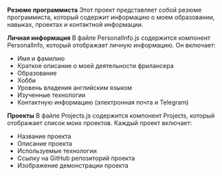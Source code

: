 **Резюме программиста**
Этот проект представляет собой резюме программиста, который содержит информацию о моем образовании, навыках, проектах и контактной информации.

**Личная информация**
В файле PersonalInfo.js содержится компонент PersonalInfo, который отображает личную информацию. Он включает:

- Имя и фамилию
- Краткое описание о моей деятельности фрилансера
- Образование
- Хобби
- Уровень владения английским языком
- Изученные технологии
- Контактную информацию (электронная почта и Telegram)

**Проекты**
В файле Projects.js содержится компонент Projects, который отображает список моих проектов. Каждый проект включает:

- Название проекта
- Описание проекта
- Используемые технологии
- Ссылку на GitHub репозиторий проекта
- Изображение демонстрации проекта
